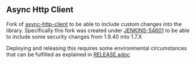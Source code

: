 Async Http Client
-----------------

Fork of [async-http-client](https://github.com/AsyncHttpClient/async-http-client) to be able to include custom changes into the
library. Specifically this fork was created under [JENKINS-54601](https://issues.jenkins-ci.org/browse/JENKINS-54601) to be able to
include some security changes from 1.9.40 into 1.7.X

Deploying and releasing this requires some environmental circumstances that can be fulfilled as explained in [RELEASE.adoc](./RELEASE.adoc)
